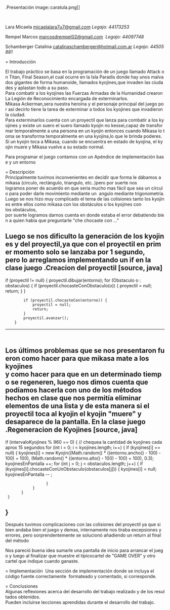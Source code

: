 .Presentación
image::caratula.png[]

 

Lara Micaela <micaelalara7u7@gmail.com> *Legajo: 44173253*

Rempel Marcos <marcosdrempel02@gmail.com>  *Legajo: 44097748*

Schamberger Catalina <catalinaschamberger@hotmail.com.ar> *Legajo: 44505881*

= Introducción 

El trabajo práctico se basa en la programación de un juego llamado Attack on Titan, Final Season,el cual ocurre en la Isla Paradis donde hay unos malvados gigantes de forma humanoide, llamados kyojines,que invaden las ciudades y aplastan todo a su paso.
Para combatir a los kyojines las Fuerzas Armadas de la Humanidad crearon La Legión de Reconocimiento encargada de exterminarlos.
Mikasa Ackerman,sera nuestra heroína y el personaje principal del juego por así decirlo tiene la tarea de exterminar a todos los kyojines que invadieron la ciudad.
Para exterminarlos cuenta con un proyectil que lanza para combatir a los kyojines y existe un suero el suero llamado kyojin no kessei,capaz de transformar temporalmente a una persona en un kyojin entonces cuando Mikasa lo toma se transforma temporalmente en una kyojina,lo que le brinda poderes. Si un kyojin toca a Mikasa, cuando se encuentra en estado de kyojina, el kyojin muere y Mikasa vuelve a su estado normal.

Para programar el juego contamos con un Apéndice de implementación base y un entorno

= Descripción 
Principalmente tuvimos inconvenientes en decidir que forma le dábamos a mikasa (circulo, rectángulo, triangulo, etc..)pero por suerte nos logramos poner de acuerdo en que seria mucho mas fácil que sea un circulo para poder darle movimiento mediante un 
angulo mediante trigonometría.
Luego se nos hizo muy complicado el tema de las colisiones tanto los kyojines entre ellos como mikasa con los obstáculos o los kyojines con
los obstáculos, por suerte logramos darnos cuenta en donde estaba el error debatiendo bien a quien había que preguntarle "che chocaste
con ..."

Luego se nos dificulto la generación de los kyojines y del proyectil,ya que con el proyectil en primer momento solo se lanzaba por 1 segundo, pero lo arreglamos implementando un if en la clase juego
.Creacion del proyectil
[source, java]
----
if (proyectil != null) {
     proyectil.dibujar(entorno);
         for (Obstaculo o : obstaculos) {
			 if (proyectil.chocasteConObstaculo(o)) {
				proyectil = null;
				return;
				}
			}

			if (proyectil.chocasteCon(entorno)) {
				proyectil = null;
				return;
			}
			proyectil.avanzar();
		}
----
  
Los últimos problemas que se nos presentaron fueron como hacer para que mikasa mate a los kyojines y como hacer para que en un determinado tiempo se regeneren, luego nos dimos cuenta que podíamos hacerla con uno de los métodos hechos en clase que nos permitía eliminar elementos de una lista y de esta manera si el proyectil toca al kyojin el kyojin "muere" y desaparece de la pantalla. 
En la clase juego
.Regeneracion de Kyojines
[source, java]
----
if (intervaloKyojines % 960 == 0) { // chequea la cantidad de kyojines cada aprox 15 segundos
	 for (int i = 0; i < kyojines.length; i++) {
         if (kyojines[i] == null) {
	       kyojines[i] = new Kyojin((Math.random() * ((entorno.ancho() - 100) - 100) + 100),
              (Math.random() * ((entorno.alto() - 100) - 100) + 100), 0.3);
              kyojinesEnPantalla ++;
                    for (int j = 0; j < obstaculos.length; j++) {
                      if (kyojines[i].chocasteConUnObstaculo(obstaculos[j])) {
                          kyojines[i] = null;
                          kyojinesEnPantalla -- ;
							
                      }
                }
           }
     }
}
----
Después tuvimos complicaciones con las colisiones del proyectil ya que si bien andaba bien el juego y demas, internamente nos tiraba excepsiones y errores, pero sorprendentemente se solucionó añadiendo un return al final del método

Nos pareció buena idea sumarle una pantalla de inicio para arrancar el juego y luego al finalizar que muestre el típicocartel de "GAME OVER" y otro cartel que indique cuando ganaste.

= Implementación 
Una sección de implementación donde se incluya el código fuente correctamente 
formateado y comentado, si corresponde.

= Conclusiones 
Algunas reflexiones acerca del desarrollo del trabajo realizado y de los resultados obtenidos.
Pueden incluirse lecciones aprendidas durante el desarrollo del trabajo.


